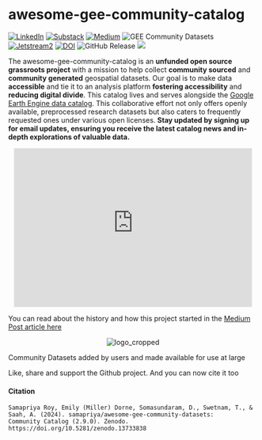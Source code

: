 # awesome-gee-community-catalog

[![LinkedIn](https://img.shields.io/badge/LinkedIn-0077B5?style=plastic&logo=linkedin&logoColor=white)](https://www.linkedin.com/in/samapriya/)
[![Substack](https://img.shields.io/badge/Substack-FF6719.svg?style=flat&logo=Substack&logoColor=white)](https://datacommons.substack.com/)
[![Medium](https://img.shields.io/badge/Medium-12100E?style=flat&logo=medium&logoColor=white)](https://medium.com/@samapriyaroy)
![GEE Community Datasets](https://img.shields.io/endpoint?url=https://gist.githubusercontent.com/samapriya/34bc0c1280d475d3a69e3b60a706226e/raw/community.json)
[![Jetstream2](https://img.shields.io/badge/Supported%20by-Jetstream2-brightgreen)](https://jetstream-cloud.org/)
[![DOI](https://zenodo.org/badge/DOI/10.5281/zenodo.13733838.svg)](https://doi.org/10.5281/zenodo.13733838)
![GitHub Release](https://img.shields.io/github/v/release/samapriya/awesome-gee-community-datasets)
[![](https://img.shields.io/static/v1?label=Sponsor&message=%E2%9D%A4&logo=GitHub&color=%23fe8e86)](https://github.com/sponsors/samapriya)

The awesome-gee-community-catalog is an **unfunded open source grassroots project** with a mission to help collect **community sourced** and **community generated** geospatial datasets. Our goal is to make data **accessible** and tie it to an analysis platform **fostering accessibility** and **reducing digital divide**. This catalog lives and serves alongside the [Google Earth Engine data catalog](https://developers.google.com/earth-engine/datasets/catalog). This collaborative effort not only offers openly available, preprocessed research datasets but also caters to frequently requested ones under various open licenses. **Stay updated by signing up for email updates, ensuring you receive the latest catalog news and in-depth explorations of valuable data.**

<center>

<iframe src="https://datacommons.substack.com/embed" width="480" height="320" style="border:1px solid #EEE; background:white;" frameborder="0" scrolling="no"></iframe>
</center>


You can read about the history and how this project started in the [Medium Post article here](https://medium.com/geospatial-processing-at-scale/community-datasets-data-commons-in-google-earth-engine-8585d8baef1f)

<center>

![logo_cropped](https://github.com/user-attachments/assets/1d86c7bb-3333-4227-80f8-b93d1a0875b8)

</center>

Community Datasets added by users and made available for use at large

Like, share and support the Github project. And you can now cite it too

#### Citation

```
Samapriya Roy, Emily (Miller) Dorne, Somasundaram, D., Swetnam, T., & Saah, A. (2024). samapriya/awesome-gee-community-datasets:
Community Catalog (2.9.0). Zenodo. https://doi.org/10.5281/zenodo.13733838
```
